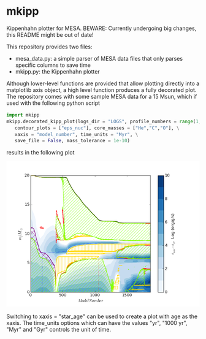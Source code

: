 # mkipp
Kippenhahn plotter for MESA. BEWARE: Currently undergoing big changes, this README might be out of date!

This repository provides two files:
- mesa_data.py: a simple parser of MESA data files that only parses specific columns to save time
- mkipp.py: the Kippenhahn plotter
 
Although lower-level functions are provided that allow plotting directly into a matplotlib axis object, a high level function produces a fully decorated plot. The repository comes with some sample MESA data for a 15 Msun, which if used with the following python script

```python
import mkipp
mkipp.decorated_kipp_plot(logs_dir = "LOGS", profile_numbers = range(1,45,1),\
   contour_plots = ["eps_nuc"], core_masses = ["He","C","O"], \
   xaxis = "model_number", time_units = "Myr", \
   save_file = False, mass_tolerance = 1e-10)
```
results in the following plot

![kipp](example_kipp.png)

Switching to xaxis = "star_age" can be used to create a plot with age as the xaxis. The time_units options which can have the values "yr", "1000 yr", "Myr" and "Gyr" controls the unit of time.
